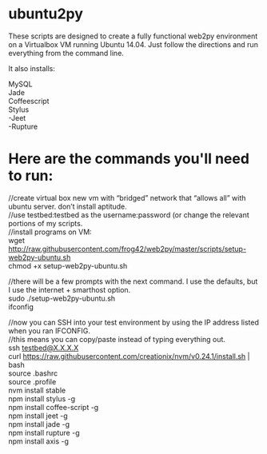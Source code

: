 # ubuntu2py

These scripts are designed to create a fully functional web2py environment on a Virtualbox VM running Ubuntu 14.04.  Just follow the directions and run everything from the command line.

It also installs:

MySQL  <br />
Jade  <br />
Coffeescript  <br />
Stylus  <br />
-Jeet  <br />
-Rupture  <br />


# Here are the commands you'll need to run:

//create virtual box new vm with “bridged” network that “allows all” with ubuntu server.  don’t install aptitude.  <br />
//use testbed:testbed as the username:password (or change the relevant portions of my scripts.  <br />
//install programs on VM:  <br />
wget http://raw.githubusercontent.com/frog42/web2py/master/scripts/setup-web2py-ubuntu.sh  <br />
chmod +x setup-web2py-ubuntu.sh

//there will be a few prompts with the next command.  I use the defaults, but I use the internet + smarthost option.  <br />
sudo ./setup-web2py-ubuntu.sh  <br />
ifconfig

//now you can SSH into your test environment by using the IP address listed when you ran IFCONFIG.  <br />
//this means you can copy/paste instead of typing everything out.  <br />
ssh testbed@X.X.X.X  <br />
curl https://raw.githubusercontent.com/creationix/nvm/v0.24.1/install.sh | bash  <br />
source .bashrc  <br />
source .profile  <br />
nvm install stable  <br />
npm install stylus -g  <br />
npm install coffee-script -g  <br />
npm install jeet -g  <br />
npm install jade -g  <br />
npm install rupture -g <br />
npm install axis -g

